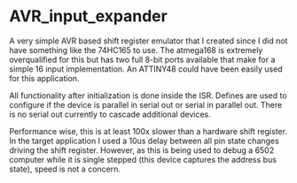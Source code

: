 # AVR_input_expander

A very simple AVR based shift register emulator that I created since I did not have something like the 74HC165 to use. The atmega168 is extremely overqualified for this but has two full 8-bit ports available that make for a simple 16 input implementation. An ATTINY48 could have been easily used for this application. 

All functionality after initialization is done inside the ISR. Defines are used to configure if the device is parallel in serial out or serial in parallel out. There is no serial out currently to cascade additional devices. 

Performance wise, this is at least 100x slower than a hardware shift register. In the target application I used a 10us delay between all pin state changes driving the shift register. However, as this is being used to debug a 6502 computer while it is single stepped (this device captures the address bus state), speed is not a concern. 